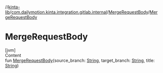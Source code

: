 //[kinta-lib](../../../index.md)/[com.dailymotion.kinta.integration.gitlab.internal](../index.md)/[MergeRequestBody](index.md)/[MergeRequestBody](-merge-request-body.md)



# MergeRequestBody  
[jvm]  
Content  
fun [MergeRequestBody](-merge-request-body.md)(source_branch: [String](https://kotlinlang.org/api/latest/jvm/stdlib/kotlin/-string/index.html), target_branch: [String](https://kotlinlang.org/api/latest/jvm/stdlib/kotlin/-string/index.html), title: [String](https://kotlinlang.org/api/latest/jvm/stdlib/kotlin/-string/index.html))  



